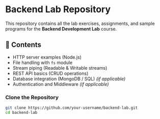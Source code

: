 # Backend Lab Repository  

This repository contains all the lab exercises, assignments, and sample programs for the **Backend Development Lab** course.  

## 📂 Contents  
- HTTP server examples (Node.js)  
- File handling with `fs` module  
- Stream piping (Readable & Writable streams)  
- REST API basics (CRUD operations)  
- Database integration (MongoDB / SQL) *(if applicable)*  
- Authentication and Middleware *(if applicable)*  


### Clone the Repository  
```bash
git clone https://github.com/your-username/backend-lab.git
cd backend-lab
